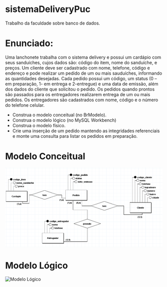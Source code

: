 # sistemaDeliveryPuc
Trabalho da faculdade sobre banco de dados.

# Enunciado:

Uma lanchonete trabalha com o sistema delivery e possui um cardápio com seus sanduíches, cujos dados são: código do item, nome do sanduíche, e preços. Um cliente deve ser cadastrado com nome, telefone, código e endereço e pode realizar um pedido de um ou mais sauduíches, informando as quantidades desejadas. Cada pedido possui um código, um status (0 – em preparação, 1- em entrega e 2-entregue) e uma data de emissão, além dos dados do cliente que solicitou o pedido. Os pedidos quando prontos são passados para os entregadores realizarem entrega de um ou mais pedidos. Os entregadores são cadastrados com nome, código e o número do telefone celular.

- Construa o modelo conceitual (no BrModelo).
- Construa o modelo lógico (no MySQL Workbench)
- Construa o modelo físico.
- Crie uma inserção de um pedido mantendo as integridades referenciais e monte uma consulta para listar os pedidos em preparação.

# Modelo Conceitual
<img src="https://github.com/DaniellPacheco/sistemaDeliveryPuc/blob/main/modelos/Modelo%20Conceitual.PNG" alt="Modelo Conceitual"/>

# Modelo Lógico
<img src="https://github.com/DaniellPacheco/sistemaDeliveryPuc/blob/main/modelos/Modelo%20L%C3%B3gico.PNG" alt="Modelo Lógico"/>